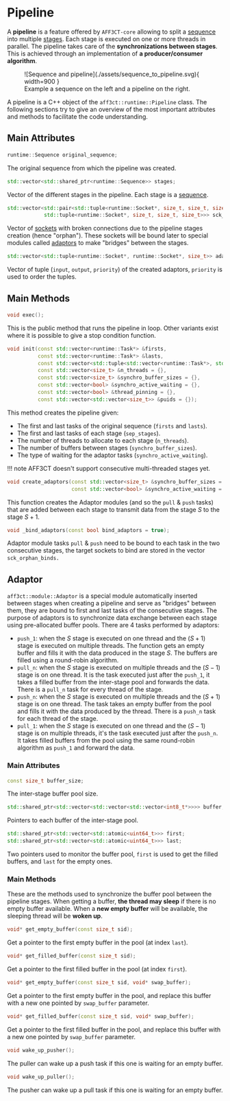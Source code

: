 # Pipeline

A **pipeline** is a feature offered by `AFF3CT-core` allowing to split a
[sequence](sequence.md) into multiple [stages](#Stage). Each stage is executed 
on one or more threads in parallel. The pipeline takes care of the 
**synchronizations between stages**. This is achieved through an implementation 
of **a producer/consumer algorithm**.

<figure markdown>
  ![Sequence and pipeline](./assets/sequence_to_pipeline.svg){ width=900 }
  <figcaption>Example a sequence on the left and a pipeline on the right.</figcaption>
</figure>

A pipeline is a C++ object of the `aff3ct::runtime::Pipeline` class. The 
following sections try to give an overview of the most important attributes and 
methods to facilitate the code understanding.

## Main Attributes

```cpp 
runtime::Sequence original_sequence;
``` 
The original sequence from which the pipeline was created.

<a name="Stage"></a>
```cpp 
std::vector<std::shared_ptr<runtime::Sequence>> stages;
``` 
Vector of the different stages in the pipeline. Each stage is a
[sequence](sequence.md).

```cpp
std::vector<std::pair<std::tuple<runtime::Socket*, size_t, size_t, size_t,size_t>,
            std::tuple<runtime::Socket*, size_t, size_t, size_t>>> sck_orphan_binds;
```
Vector of [sockets](socket.md) with broken connections due to the pipeline
stages creation (hence "orphan"). These sockets will be bound later to special
modules called [adaptors](#Adaptor) to make "bridges" between the stages.

```cpp
std::vector<std::tuple<runtime::Socket*, runtime::Socket*, size_t>> adaptors_binds;
```
Vector of tuple (`input`, `output`, `priority`) of the created adaptors, 
`priority` is used to order the tuples.

## Main Methods

```cpp
void exec();
```
This is the public method that runs the pipeline in loop. Other variants exist
where it is possible to give a stop condition function.

```cpp
void init(const std::vector<runtime::Task*> &firsts,
          const std::vector<runtime::Task*> &lasts,
          const std::vector<std::tuple<std::vector<runtime::Task*>, std::vector<runtime::Task*>, std::vector<runtime::Task*>>> &sep_stages = {},
          const std::vector<size_t> &n_threads = {},
          const std::vector<size_t> &synchro_buffer_sizes = {},
          const std::vector<bool> &synchro_active_waiting = {},
          const std::vector<bool> &thread_pinning = {},
          const std::vector<std::vector<size_t>> &puids = {});
```

This method creates the pipeline given:

- The first and last tasks of the original sequence (`firsts` and `lasts`).
- The first and last tasks of each stage (`sep_stages`).
- The number of threads to allocate to each stage (`n_threads`).
- The number of buffers between stages (`synchro_buffer_sizes`).
- The type of waiting for the adaptor tasks (`synchro_active_waiting`).

!!! note
	AFF3CT doesn't support consecutive multi-threaded stages yet.

```cpp
void create_adaptors(const std::vector<size_t> &synchro_buffer_sizes = {},
                     const std::vector<bool> &synchro_active_waiting = {});
```
This function creates the Adaptor modules (and so the `pull` & `push` tasks) 
that are added between each stage to transmit data from the stage $S$ to the 
stage $S+1$. 

```cpp
void _bind_adaptors(const bool bind_adaptors = true);
```
Adaptor module tasks `pull` & `push` need to be bound to each task in the two
consecutive stages, the target sockets to bind are stored in the vector
`sck_orphan_binds.`

<a name="Adaptor"></a>
## Adaptor

`aff3ct::module::Adaptor` is a special module automatically inserted between 
stages when creating a pipeline and serve as "bridges" between them, they are 
bound to first and last tasks of the consecutive stages. The purpose of adaptors 
is to synchronize data exchange between each stage using pre-allocated buffer 
pools. There are 4 tasks performed by adaptors:

- `push_1`: when the $S$ stage is executed on one thread and the $(S+1)$ stage 
  is executed on multiple threads. The function gets an empty buffer and fills 
  it with the data produced in the stage $S$. The buffers are filled using a 
  round-robin algorithm.
- `pull_n`: when the $S$ stage is executed on multiple threads and the $(S-1)$
  stage is on one thread. It is the task executed just after the `push_1`, it
  takes a filled buffer from the inter-stage pool and forwards the data. There 
  is a `pull_n` task for every thread of the stage.
- `push_n`: when the $S$ stage is executed on multiple threads and the $(S+1)$
  stage is on one thread. The task takes an empty buffer from the pool and fills
  it with the data produced by the thread. There is a `push_n` task for each
  thread of the stage.
- `pull_1`: when the $S$ stage is executed on one thread and the $(S-1)$ stage 
  is on multiple threads, it's the task executed just after the `push_n`. It 
  takes filled buffers from the pool using the same round-robin algorithm as 
  `push_1` and forward the data.

### Main Attributes

```cpp
const size_t buffer_size;
```
The inter-stage buffer pool size.

```cpp
std::shared_ptr<std::vector<std::vector<std::vector<int8_t*>>>> buffer;
```
Pointers to each buffer of the inter-stage pool.

``` cpp
std::shared_ptr<std::vector<std::atomic<uint64_t>>> first;
std::shared_ptr<std::vector<std::atomic<uint64_t>>> last;
```
Two pointers used to monitor the buffer pool, `first` is used to get the filled
buffers, and `last` for the empty ones.

### Main Methods

These are the methods used to synchronize the buffer pool between the pipeline
stages. When getting a buffer, **the thread may sleep** if there is no empty 
buffer available. When a **new empty buffer** will be available, the sleeping 
thread will be **woken up**.

```cpp
void* get_empty_buffer(const size_t sid);
```
Get a pointer to the first empty buffer in the pool (at index `last`).

```cpp
void* get_filled_buffer(const size_t sid);
```
Get a pointer to the first filled buffer in the pool (at index `first`).

```cpp
void* get_empty_buffer(const size_t sid, void* swap_buffer);
```
Get a pointer to the first empty buffer in the pool, and replace this buffer
with a new one pointed by `swap_buffer` parameter. 

```cpp
void* get_filled_buffer(const size_t sid, void* swap_buffer);
```
Get a pointer to the first filled  buffer in the pool, and replace this buffer
with a new one pointed by `swap_buffer` parameter.

```cpp
void wake_up_pusher();
```
The puller can wake up a push task if this one is waiting for an empty buffer.

```cpp
void wake_up_puller();
```
The pusher can wake up a pull task if this one is waiting for an empty buffer.
